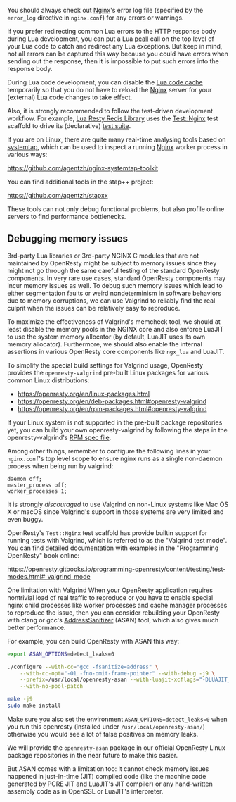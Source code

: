 <!---
    @title         Debugging
    @creator       Yichun Zhang
    @created       2013-10-06 18:12 GMT
--->

You should always check out [Nginx](nginx.html)'s error log file (specified
by the `error_log` directive in `nginx.conf`) for any errors or warnings.

If you prefer redirecting common Lua errors to the HTTP response body during
Lua development, you can put a Lua [pcall](http://www.lua.org/manual/5.1/manual.html#pdf-pcall) call
on the top level of your Lua code to catch and redirect any Lua exceptions.
But keep in mind, not all errors can be captured this way because you could
have errors when sending out the response, then it is impossible to put such
errors into the response body.

During Lua code development, you can disable the [Lua code cache](http://wiki.nginx.org/HttpLuaModule#lua_code_cache) temporarily
so that you do not have to reload the [Nginx](nginx.html) server for your (external)
Lua code changes to take effect.

Also, it is strongly recommended to follow the test-driven development workflow.
For example, [Lua Resty Redis Library](lua-resty-redis-library.html) uses the
[Test::Nginx](http://search.cpan.org/perldoc?Test%3A%3ANginx) test scaffold
to drive its (declarative) [test suite](https://github.com/agentzh/lua-resty-redis/tree/master/t/).

If you are on Linux, there are quite many real-time analysing tools based on
[systemtap](http://sourceware.org/systemtap/), which can be used to inspect
a running [Nginx](nginx.html) worker process in various ways:

https://github.com/agentzh/nginx-systemtap-toolkit

You can find additional tools in the stap++ project:

https://github.com/agentzh/stapxx

These tools can not only debug functional problems, but also profile online
servers to find performance bottlenecks.

Debugging memory issues
-----------------------

3rd-party Lua libraries or 3rd-party NGINX C modules that are not maintained by
OpenResty might be subject to memory issues since they might not go through
the same careful testing of the standard OpenResty components. In very rare
use cases, standard OpenResty components may incur memory issues as well.
To debug such memory issues which lead to either segmentation faults or
weird nondeterminism in software behaviors due to memory corruptions, we
can use Valgrind to reliably find the real culprit when the issues can be
relatively easy to reproduce.

To maximize the effectiveness of Valgrind's memcheck tool, we should at least
disable the memory pools in the NGINX core and also enforce LuaJIT to use the
system memory allocator (by default, LuaJIT uses its own memory allocator).
Furthermore, we should also enable the internal assertions in various
OpenResty core components like `ngx_lua` and LuaJIT.

To simplify the special build settings for Valgrind usage, OpenResty
provides the `openresty-valgrind` pre-built Linux packages for various
common Linux distributions:

* https://openresty.org/en/linux-packages.html
* https://openresty.org/en/deb-packages.html#openresty-valgrind
* https://openresty.org/en/rpm-packages.html#openresty-valgrind

If your Linux system is not supported in the pre-built package repositories
yet, you can build your own openresty-valgrind by following the steps in
the openresty-valgrind's [RPM spec file](https://github.com/openresty/openresty-packaging/blob/master/rpm/SPECS/openresty-valgrind.spec#L58).

Among other things, remember to configure the following lines in your
`nginx.conf`'s top level scope to ensure nginx runs as a single non-daemon
process when being run by valgrind:

```nginx
daemon off;
master_process off;
worker_processes 1;
```

It is strongly *discouraged* to use Valgrind on non-Linux systems
like Mac OS X or macOS since Valgrind's support in those systems
are very limited and even buggy.

OpenResty's `Test::Nginx` test scaffold has provide builtin support
for running tests with Valgrind, which is referred to as the "Valgrind test mode".
You can find detailed documentation with examples in the "Programming OpenResty" book
online:

https://openresty.gitbooks.io/programming-openresty/content/testing/test-modes.html#_valgrind_mode

One limitation with Valgrind When your OpenResty application requires nontrivial
load of real traffic to reproduce or you have to enable special nginx child
processes like worker processes and cache manager processes to reproduce the
issue, then you can consider rebuilding your OpenResty with clang or gcc's
[AddressSanitizer](https://github.com/google/sanitizers/wiki/AddressSanitizer) (ASAN) tool,
which also gives much better performance.

For example, you can build OpenResty with ASAN this way:

```bash
export ASAN_OPTIONS=detect_leaks=0

./configure --with-cc="gcc -fsanitize=address" \
    --with-cc-opt="-O1 -fno-omit-frame-pointer" --with-debug -j9 \
    --prefix=/usr/local/openresty-asan --with-luajit-xcflags="-DLUAJIT_USE_VALGRIND" \
    --with-no-pool-patch

make -j9
sudo make install
```

Make sure you also set the environment `ASAN_OPTIONS=detect_leaks=0` when you run
this openresty (installed under `/usr/local/openresty-asan/`) otherwise you would
see a lot of false positives on memory leaks.

We will provide the `openresty-asan` package in our official OpenResty Linux package
repositories in the near future to make this easier.

But ASAN comes with a limitation too: it cannot check memory issues happened
in just-in-time (JIT) compiled code (like the machine code generated by PCRE JIT
and LuaJIT's JIT compiler) or any hand-written assembly code as in OpenSSL or
LuaJIT's interpreter.

